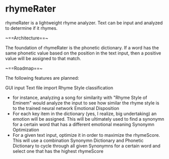 # rhymeRater
rhymeRater is a lightweight rhyme analyzer. Text can be input and analyzed to determine if it rhymes.



~==Architecture==~

The foundation of rhymeRater is the phonetic dictionary. If a word has the same phonetic value based on the position in the text input, then a positive value will be assigned to that match. 


~==Roadmap==~

The following features are planned:

GUI input
Text file import
Rhyme Style classification 
  * for instance, analyzing a song for similarity with "Rhyme Style of Eminem" would analyze the input to see how similar the rhyme style is to the trained neural network
Emotional Disposition
  * For each key item in the dictionary (yes, I realize, big undertaking) an emotion will be assigned. This will be ultimately used to find a synonymn for a certain word that has a different emotional meaning
Synonymn Optimization
  * For a given text input, optimize it in order to maximize the rhymeScore. This will use a combination Synonymn Dictionary and Phonetic Dictionary to cycle through all given Synonymns for a certain word and select one that has the highest rhymeScore

